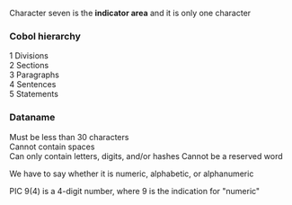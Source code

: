 Character seven is the **indicator area** and it is only one character
### Cobol hierarchy  
  1 Divisions  
  2 Sections  
  3 Paragraphs  
  4 Sentences  
  5 Statements  

### Dataname
Must be less than 30 characters  
Cannot contain spaces  
Can only contain letters, digits, and/or hashes
Cannot be a reserved word

We have to say whether it is numeric, alphabetic, or alphanumeric  

PIC 9(4) is a 4-digit number, where 9 is the indication for "numeric"
